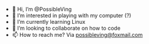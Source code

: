 - 👋 Hi, I’m @PossibleVing
- 👀 I’m interested in playing with my computer (?)
- 🌱 I’m currently learning Linux
- 💞️ I’m looking to collaborate on how to code
- 📫 How to reach me? Via possibleving@foxmail.com

<!---
PossibleVing/PossibleVing is a ✨ special ✨ repository because its `README.md` (this file) appears on your GitHub profile.
You can click the Preview link to take a look at your changes.
--->
